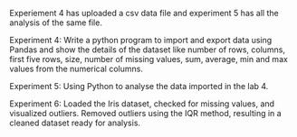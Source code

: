 Experiement 4 has uploaded a csv data file and experiment 5 has all the analysis of the same file.

Experiment 4: Write a python program to import and export data using Pandas and show the details of the dataset like number of rows, columns, first five rows, size, number of missing values, sum, average, min and max values from the numerical columns.

Experiment 5: Using Python to analyse the data imported in the lab 4.

Experiment 6: Loaded the Iris dataset, checked for missing values, and visualized outliers. Removed outliers using the IQR method, resulting in a cleaned dataset ready for analysis.
